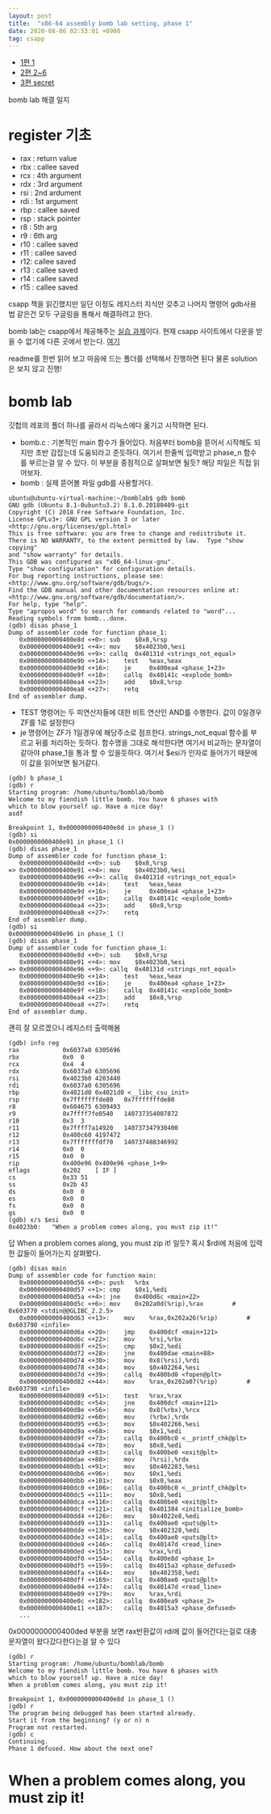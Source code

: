 ```yaml
---
layout: post
title:  "x86-64 assembly bomb lab setting, phase 1"
date: 2020-08-06 02:53:01 +0900
tag: csapp
---
```


- [1편 1](https://eeeuns.github.io/2020/08/05/bomblab1/) 
- [2편 2~6](https://eeeuns.github.io/2020/08/10/bomblab2/)
- [3편 secret](https://eeeuns.github.io/2020/08/14/bomblab3/)


bomb lab 해결 일지

# register 기초

- rax : return value
- rbx : callee saved
- rcx : 4th argument
- rdx : 3rd argument
- rsi : 2nd ardument
- rdi : 1st argument
- rbp : callee saved
- rsp : stack pointer
- r8 : 5th arg
- r9 : 6th arg
- r10 : callee saved
- r11 : callee saved
- r12: callee saved
- r13 : callee saved
- r14 : callee saved
- r15 : callee saved

csapp 책을 읽긴했지만 일단 이정도 레지스터 지식만 갖추고 나머지 명령어 gdb사용법 같은건 모두 구글링을 통해서 해결하려고 한다.



bomb lab는 csapp에서 제공해주는 [실습 과제](http://csapp.cs.cmu.edu/3e/labs.html)이다. 현재 csapp 사이트에서 다운을 받을 수 없기에 다른 곳에서 받는다. [여기](https://github.com/luong-komorebi/Binary-Bomb)

readme를 한번 읽어 보고 마음에 드는 폴더를 선택해서 진행하면 된다 물론 solution은 보지 않고 진행!

# bomb lab 

깃헙의 레포의 폴더 하나를 골라서 리눅스에다 옮기고 시작하면 된다.
- bomb.c : 기본적인 main 함수가 들어있다. 처음부터 bomb을 뜯어서 시작해도 되지만 초반 감잡는데 도움되라고 준듯하다. 여기서 한줄씩 입력받고 phase_n 함수를 부르는걸 알 수 있다. 이 부분을 중점적으로 살펴보면 될듯? 해당 파일은 직접 읽어보자.
- bomb : 실제 뜯어볼 파일 gdb를 사용할거다.


```
ubuntu@ubuntu-virtual-machine:~/bomblab$ gdb bomb
GNU gdb (Ubuntu 8.1-0ubuntu3.2) 8.1.0.20180409-git
Copyright (C) 2018 Free Software Foundation, Inc.
License GPLv3+: GNU GPL version 3 or later <http://gnu.org/licenses/gpl.html>
This is free software: you are free to change and redistribute it.
There is NO WARRANTY, to the extent permitted by law.  Type "show copying"
and "show warranty" for details.
This GDB was configured as "x86_64-linux-gnu".
Type "show configuration" for configuration details.
For bug reporting instructions, please see:
<http://www.gnu.org/software/gdb/bugs/>.
Find the GDB manual and other documentation resources online at:
<http://www.gnu.org/software/gdb/documentation/>.
For help, type "help".
Type "apropos word" to search for commands related to "word"...
Reading symbols from bomb...done.
(gdb) disas phase_1
Dump of assembler code for function phase_1:
   0x0000000000400e8d <+0>:	sub    $0x8,%rsp
   0x0000000000400e91 <+4>:	mov    $0x4023b0,%esi
   0x0000000000400e96 <+9>:	callq  0x40131d <strings_not_equal>
   0x0000000000400e9b <+14>:	test   %eax,%eax
   0x0000000000400e9d <+16>:	je     0x400ea4 <phase_1+23>
   0x0000000000400e9f <+18>:	callq  0x40141c <explode_bomb>
   0x0000000000400ea4 <+23>:	add    $0x8,%rsp
   0x0000000000400ea8 <+27>:	retq   
End of assembler dump.
```
- TEST 명령어는 두 피연산자들에 대한 비트 연산인 AND를 수행한다. 값이 0일경우 ZF를 1로 설정한다
- je 명령어는 ZF가 1일경우에 해당주소로 점프한다.
strings_not_equal 함수를 부르고 뒤를 처리하는 듯하다. 함수명을 그대로 해석한다면 여기서 비교하는 문자열이 같아야 phase_1을 통과 할 수 있을듯하다.
여기서 $esi가 인자로 들어가기 때문에 이 값을 읽어보면 될거같다.


```
(gdb) b phase_1
(gdb) r
Starting program: /home/ubuntu/bomblab/bomb 
Welcome to my fiendish little bomb. You have 6 phases with
which to blow yourself up. Have a nice day!
asdf

Breakpoint 1, 0x0000000000400e8d in phase_1 ()
(gdb) si
0x0000000000400e91 in phase_1 ()
(gdb) disas phase_1
Dump of assembler code for function phase_1:
   0x0000000000400e8d <+0>:	sub    $0x8,%rsp
=> 0x0000000000400e91 <+4>:	mov    $0x4023b0,%esi
   0x0000000000400e96 <+9>:	callq  0x40131d <strings_not_equal>
   0x0000000000400e9b <+14>:	test   %eax,%eax
   0x0000000000400e9d <+16>:	je     0x400ea4 <phase_1+23>
   0x0000000000400e9f <+18>:	callq  0x40141c <explode_bomb>
   0x0000000000400ea4 <+23>:	add    $0x8,%rsp
   0x0000000000400ea8 <+27>:	retq   
End of assembler dump.
(gdb) si
0x0000000000400e96 in phase_1 ()
(gdb) disas phase_1
Dump of assembler code for function phase_1:
   0x0000000000400e8d <+0>:	sub    $0x8,%rsp
   0x0000000000400e91 <+4>:	mov    $0x4023b0,%esi
=> 0x0000000000400e96 <+9>:	callq  0x40131d <strings_not_equal>
   0x0000000000400e9b <+14>:	test   %eax,%eax
   0x0000000000400e9d <+16>:	je     0x400ea4 <phase_1+23>
   0x0000000000400e9f <+18>:	callq  0x40141c <explode_bomb>
   0x0000000000400ea4 <+23>:	add    $0x8,%rsp
   0x0000000000400ea8 <+27>:	retq   
End of assembler dump.
```


괜히 잘 모르겠으니 레지스터 출력해봄


```
(gdb) info reg
rax            0x6037a0	6305696
rbx            0x0	0
rcx            0x4	4
rdx            0x6037a0	6305696
rsi            0x4023b0	4203440
rdi            0x6037a0	6305696
rbp            0x4021d0	0x4021d0 <__libc_csu_init>
rsp            0x7fffffffde80	0x7fffffffde80
r8             0x604675	6309493
r9             0x7ffff7fe0540	140737354007872
r10            0x3	3
r11            0x7ffff7a14920	140737347930400
r12            0x400c60	4197472
r13            0x7fffffffdf70	140737488346992
r14            0x0	0
r15            0x0	0
rip            0x400e96	0x400e96 <phase_1+9>
eflags         0x202	[ IF ]
cs             0x33	51
ss             0x2b	43
ds             0x0	0
es             0x0	0
fs             0x0	0
gs             0x0	0
(gdb) x/s $esi
0x4023b0:	"When a problem comes along, you must zip it!"
```

답 When a problem comes along, you must zip it! 일듯? 혹시 $rdi에 처음에 입력한 값들이 들어가는지 살펴봤다.


```
(gdb) disas main
Dump of assembler code for function main:
   0x0000000000400d56 <+0>:	push   %rbx
   0x0000000000400d57 <+1>:	cmp    $0x1,%edi
   0x0000000000400d5a <+4>:	jne    0x400d6c <main+22>
   0x0000000000400d5c <+6>:	mov    0x202a0d(%rip),%rax        # 0x603770 <stdin@@GLIBC_2.2.5>
   0x0000000000400d63 <+13>:	mov    %rax,0x202a26(%rip)        # 0x603790 <infile>
   0x0000000000400d6a <+20>:	jmp    0x400dcf <main+121>
   0x0000000000400d6c <+22>:	mov    %rsi,%rbx
   0x0000000000400d6f <+25>:	cmp    $0x2,%edi
   0x0000000000400d72 <+28>:	jne    0x400dae <main+88>
   0x0000000000400d74 <+30>:	mov    0x8(%rsi),%rdi
   0x0000000000400d78 <+34>:	mov    $0x402264,%esi
   0x0000000000400d7d <+39>:	callq  0x400bd0 <fopen@plt>
   0x0000000000400d82 <+44>:	mov    %rax,0x202a07(%rip)        # 0x603790 <infile>
   0x0000000000400d89 <+51>:	test   %rax,%rax
   0x0000000000400d8c <+54>:	jne    0x400dcf <main+121>
   0x0000000000400d8e <+56>:	mov    0x8(%rbx),%rcx
   0x0000000000400d92 <+60>:	mov    (%rbx),%rdx
   0x0000000000400d95 <+63>:	mov    $0x402266,%esi
   0x0000000000400d9a <+68>:	mov    $0x1,%edi
   0x0000000000400d9f <+73>:	callq  0x400bc0 <__printf_chk@plt>
   0x0000000000400da4 <+78>:	mov    $0x8,%edi
   0x0000000000400da9 <+83>:	callq  0x400be0 <exit@plt>
   0x0000000000400dae <+88>:	mov    (%rsi),%rdx
   0x0000000000400db1 <+91>:	mov    $0x402283,%esi
   0x0000000000400db6 <+96>:	mov    $0x1,%edi
   0x0000000000400dbb <+101>:	mov    $0x0,%eax
   0x0000000000400dc0 <+106>:	callq  0x400bc0 <__printf_chk@plt>
   0x0000000000400dc5 <+111>:	mov    $0x8,%edi
   0x0000000000400dca <+116>:	callq  0x400be0 <exit@plt>
   0x0000000000400dcf <+121>:	callq  0x401384 <initialize_bomb>
   0x0000000000400dd4 <+126>:	mov    $0x4022e8,%edi
   0x0000000000400dd9 <+131>:	callq  0x400ae0 <puts@plt>
   0x0000000000400dde <+136>:	mov    $0x402328,%edi
   0x0000000000400de3 <+141>:	callq  0x400ae0 <puts@plt>
   0x0000000000400de8 <+146>:	callq  0x40147d <read_line>
   0x0000000000400ded <+151>:	mov    %rax,%rdi
   0x0000000000400df0 <+154>:	callq  0x400e8d <phase_1>
   0x0000000000400df5 <+159>:	callq  0x4015a3 <phase_defused>
   0x0000000000400dfa <+164>:	mov    $0x402358,%edi
   0x0000000000400dff <+169>:	callq  0x400ae0 <puts@plt>
   0x0000000000400e04 <+174>:	callq  0x40147d <read_line>
   0x0000000000400e09 <+179>:	mov    %rax,%rdi
   0x0000000000400e0c <+182>:	callq  0x400ea9 <phase_2>
   0x0000000000400e11 <+187>:	callq  0x4015a3 <phase_defused>
   ...
```


0x0000000000400ded 부분을 보면 rax반환값이 rdi에 값이 들어간다는걸로 대충 문자열이 왔다갔다한다는걸 알 수 있다



```
(gdb) r
Starting program: /home/ubuntu/bomblab/bomb 
Welcome to my fiendish little bomb. You have 6 phases with
which to blow yourself up. Have a nice day!
When a problem comes along, you must zip it!     

Breakpoint 1, 0x0000000000400e8d in phase_1 ()
(gdb) r
The program being debugged has been started already.
Start it from the beginning? (y or n) n
Program not restarted.
(gdb) c
Continuing.
Phase 1 defused. How about the next one?
```


# When a problem comes along, you must zip it!
